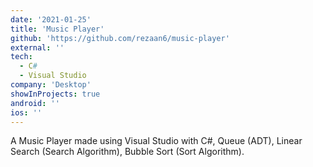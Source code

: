 ```yaml
---
date: '2021-01-25'
title: 'Music Player'
github: 'https://github.com/rezaan6/music-player'
external: ''
tech:
  - C#
  - Visual Studio
company: 'Desktop'
showInProjects: true
android: ''
ios: ''
---
```


A Music Player made using Visual Studio with C#, Queue (ADT), Linear Search (Search Algorithm), Bubble Sort (Sort Algorithm).
